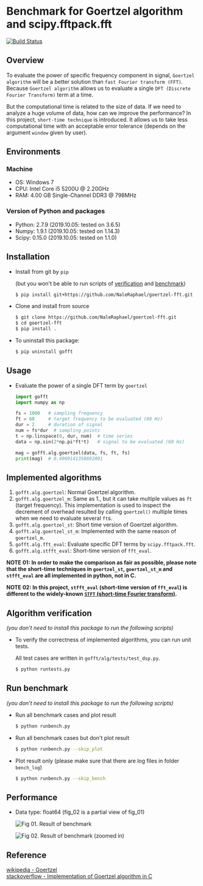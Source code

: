 # Benchmark for Goertzel algorithm and scipy.fftpack.fft

[![Build Status](https://travis-ci.com/NaleRaphael/goertzel-fft.svg?branch=master)](https://travis-ci.com/NaleRaphael/goertzel-fft)

## Overview

To evaluate the power of specific frequency component in signal, `Goertzel algorithm` will be a better solution than `fast Fourier transform (FFT)`. Because `Goertzel algorithm` allows us to evaluate a single `DFT (Discrete Fourier Transform)` term at a time.

But the computational time is related to the size of data. If we need to analyze a huge volume of data, how can we improve the performance? In this project, `short-time technique` is introduced. It allows us to take less computational time with an acceptable error tolerance (depends on the argument `window` given by user).

## Environments
### Machine
* OS: Windows 7
* CPU: Intel Core i5 5200U @ 2.20GHz
* RAM: 4.00 GB Single-Channel DDR3 @ 798MHz

### Version of Python and packages
* Python: 2.7.9 (2019.10.05: tested on 3.6.5)
* Numpy: 1.9.1 (2019.10.05: tested on 1.14.3)
* Scipy: 0.15.0 (2019.10.05: tested on 1.1.0)

## Installation
* Install from git by `pip`

  (but you won't be able to run scripts of [verification](#Algorithm-verification) and [benchmark](#Run-benchmark))

  ```bash
  $ pip install git+https://github.com/NaleRaphael/goertzel-fft.git
  ```

* Clone and install from source

  ```bash
  $ git clone https://github.com/NaleRaphael/goertzel-fft.git
  $ cd goertzel-fft
  $ pip install .
  ```

* To uninstall this package:

  ```bash
  $ pip uninstall gofft
  ```

## Usage
* Evaluate the power of a single DFT term by `goertzel`

  ```python
  import gofft
  import numpy as np

  fs = 1000   # sampling frequency
  ft = 60     # target frequency to be evaluated (60 Hz)
  dur = 2     # duration of signal
  num = fs*dur  # sampling points
  t = np.linspace(0, dur, num)  # time series
  data = np.sin(2*np.pi*ft*t)   # signal to be evaluated (60 Hz)

  mag = gofft.alg.goertzel(data, fs, ft, fs)
  print(mag)  # 0.4969141358692001
  ```

## Implemented algorithms

1. `gofft.alg.goertzel`: Normal Goertzel algorithm.
2. `gofft.alg.goertzel_m`: Same as 1., but it can take multiple values as `ft` (target frequency). This implementation is used to inspect the decrement of overhead resulted by calling `goertzel()` multiple times when we need to evaluate several `ft`s.
3. `gofft.alg.goertzel_st`: Short time version of Goertzel algorithm.
4. `gofft.alg.goertzel_st_m`: Implemented with the same reason of `goertzel_m`.
5. `gofft.alg.fft_eval`: Evaluate specific DFT terms by `scipy.fftpack.fft`.
6. `gofft.alg.stfft_eval`: Short-time version of `fft_eval`.

**NOTE 01: In order to make the comparison as fair as possible, please note that the short-time techniques in `goertzel_st`, `goertzel_st_m` and `stfft_eval` are all implemented in python, not in C.**

**NOTE 02: In this project, `stfft_eval` (short-time version of `fft_eval`) is different to the widely-known [`STFT` (short-time Fourier transform)][STFT].**


## Algorithm verification
*(you don't need to install this package to run the following scripts)*

* To verify the correctness of implemented algorithms, you can run unit tests. 

  All test cases are written in `gofft/alg/tests/test_dsp.py`.

  ```bash
  $ python runtests.py
  ```

## Run benchmark
*(you don't need to install this package to run the following scripts)*

* Run all benchmark cases and plot result

  ```bash
  $ python runbench.py
  ```

* Run all benchmark cases but don't plot result

  ```bash
  $ python runbench.py --skip_plot
  ```

* Plot result only (please make sure that there are log files in folder `bench_log`)

  ```bash
  $ python runbench.py --skip_bench
  ```

## Performance

* Data type: float64 (fig_02 is a partial view of fig_01)

  ![Fig 01. Result of benchmark][dtype_float64_o]

  ![Fig 02. Result of benchmark (zoomed in)][dtype_float64_z]


## Reference
[wikipedia - Goertzel](https://en.wikipedia.org/wiki/Goertzel_algorithm)  
[stackoverflow - Implementation of Goertzel algorithm in C](http://stackoverflow.com/questions/11579367)  

[dtype_float64_o]: https://i.imgur.com/vV9pjDE.png
[dtype_float64_z]: https://i.imgur.com/Bw3ohXI.png

[STFT]: https://en.wikipedia.org/wiki/Short-time_Fourier_transform
